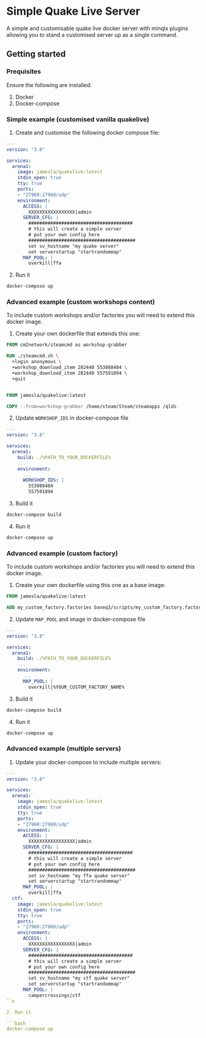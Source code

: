 # Simple Quake Live Server

A simple and customisable quake live docker server with minqlx plugins allowing you to stand a customised server up as a single command.

## Getting started

### Prequisites

Ensure the following are installed:

1. Docker
2. Docker-compose

### Simple example (customised vanilla quakelive)

1. Create and customise the following docker compose file:

```yaml
---
version: "3.8"

services:
  arena1:
    image: jamesla/quakelive:latest
    stdin_open: true
    tty: true
    ports:
    - "27960:27960/udp"
    environment:
      ACCESS: |
        XXXXXXXXXXXXXXXXX|admin
      SERVER_CFG: |
        ######################################
        # this will create a simple server
        # put your own config here
        #######################################
        set sv_hostname "my quake server"
        set serverstartup "startrandommap"
      MAP_POOL: |
        overkill|ffa
```

2. Run it

```bash
docker-compose up
```

### Advanced example (custom workshops content)

To include custom workshops and/or factories you will need to extend this docker image.

1. Create your own dockerfile that extends this one:

```Dockerfile
FROM cm2network/steamcmd as workshop-grabber

RUN ./steamcmd.sh \
  +login anonymous \
  +workshop_download_item 282440 553088484 \ 
  +workshop_download_item 282440 557591894 \ 
  +quit


FROM jamesla/quakelive:latest

COPY --from=workshop-grabber /home/steam/Steam/steamapps /qlds
```

2. Update `WORKSHOP_IDS` in docker-compose file

```yaml
---
version: "3.8"

services:
  arena1:
    build: ./%PATH_TO_YOUR_DOCKERFILE%
    ...
    environment:
      ...
      WORKSHOP_IDS: |
        553088484 
        557591894
```

3. Build it

```bash
docker-compose build
```

4. Run it

```bash
docker-compose up
```

### Advanced example (custom factory)

To include custom workshops and/or factories you will need to extend this docker image.

1. Create your own dockerfile using this one as a base image:

```Dockerfile
FROM jamesla/quakelive:latest

ADD my_custom_factory.factories baseq3/scripts/my_custom_factory.factories
```

2. Update `MAP_POOL` and image in docker-compose file

```yaml
---
version: "3.8"

services:
  arena1:
    build: ./%PATH_TO_YOUR_DOCKERFILE%
    ...
    environment:
      ...
      MAP_POOL: |
        overkill|%YOUR_CUSTOM_FACTORY_NAME%
```
3. Build it

```bash
docker-compose build
```

4. Run it

```bash
docker-compose up
```

### Advanced example (multiple servers)

1. Update your docker-compose to include multiple servers:

```yaml
---
version: "3.8"

services:
  arena1:
    image: jamesla/quakelive:latest
    stdin_open: true
    tty: true
    ports:
    - "27960:27960/udp"
    environment:
      ACCESS: |
        XXXXXXXXXXXXXXXXX|admin
      SERVER_CFG: |
        ######################################
        # this will create a simple server
        # put your own config here
        #######################################
        set sv_hostname "my ffa quake server"
        set serverstartup "startrandommap"
      MAP_POOL: |
        overkill|ffa
  ctf:
    image: jamesla/quakelive:latest
    stdin_open: true
    tty: true
    ports:
    - "27960:27960/udp"
    environment:
      ACCESS: |
        XXXXXXXXXXXXXXXXX|admin
      SERVER_CFG: |
        ######################################
        # this will create a simple server
        # put your own config here
        #######################################
        set sv_hostname "my ctf quake server"
        set serverstartup "startrandommap"
      MAP_POOL: |
        campercrossings|ctf
``o

2. Run it

```bash
docker-compose up
```

